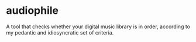 # audiophile

A tool that checks whether your digital music library is in order, according to my pedantic and idiosyncratic set of criteria.

